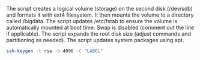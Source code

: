 The script creates a logical volume (storage) on the second disk (/dev/sdb) and formats it with ext4 filesystem.
It then mounts the volume to a directory called /bigdata.
The script updates /etc/fstab to ensure the volume is automatically mounted at boot time.
Swap is disabled (comment out the line if applicable).
The script expands the root disk size (adjust commands and partitioning as needed).
The script updates system packages using apt.


```sh
ssh-keygen -t rsa -b 4096 -C "LABEL"
```